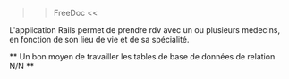 >> FreeDoc <<

L'application Rails permet de prendre rdv avec un ou plusieurs medecins, en fonction de son lieu de vie et de sa spécialité. 

** Un bon moyen de travailler les tables de base de données de relation N/N **